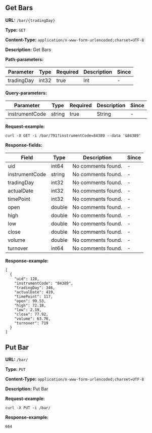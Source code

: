 
# 
## Get Bars

**URL:** `/bar/{tradingDay}`

**Type:** `GET`


**Content-Type:** `application/x-www-form-urlencoded;charset=UTF-8`

**Description:** Get Bars


**Path-parameters:**

| Parameter | Type | Required | Description | Since |
|-----------|------|----------|-------------|-------|
|tradingDay|int32|true|    int|-|

**Query-parameters:**

| Parameter | Type | Required | Description | Since |
|-----------|------|----------|-------------|-------|
|instrumentCode|string|true|String|-|


**Request-example:**
```
curl -X GET -i /bar/791?instrumentCode=84389 --data '&84389'
```

**Response-fields:**

| Field | Type | Description | Since |
|-------|------|-------------|-------|
|uid|int64|No comments found.|-|
|instrumentCode|string|No comments found.|-|
|tradingDay|int32|No comments found.|-|
|actualDate|int32|No comments found.|-|
|timePoint|int32|No comments found.|-|
|open|double|No comments found.|-|
|high|double|No comments found.|-|
|low|double|No comments found.|-|
|close|double|No comments found.|-|
|volume|double|No comments found.|-|
|turnover|int64|No comments found.|-|

**Response-example:**
```
[
  {
    "uid": 128,
    "instrumentCode": "84389",
    "tradingDay": 346,
    "actualDate": 419,
    "timePoint": 117,
    "open": 99.53,
    "high": 72.18,
    "low": 2.19,
    "close": 77.92,
    "volume": 63.76,
    "turnover": 719
  }
]
```

## Put Bar

**URL:** `/bar/`

**Type:** `PUT`


**Content-Type:** `application/x-www-form-urlencoded;charset=UTF-8`

**Description:** Put Bar





**Request-example:**
```
curl -X PUT -i /bar/
```

**Response-example:**
```
664
```

